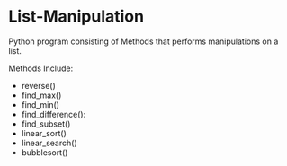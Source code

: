 # List-Manipulation
Python program consisting of Methods that performs manipulations on a list.

Methods Include:
- reverse()
- find_max()
- find_min()
- find_difference():
- find_subset()
- linear_sort()
- linear_search()
- bubblesort()
